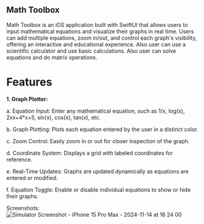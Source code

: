 ## Math Toolbox
Math Toolbox is an iOS application built with SwiftUI that allows users to input mathematical equations and visualize their graphs in real time. Users can add multiple equations, zoom in/out, and control each graph's visibility, offering an interactive and educational experience.
Also user can use a scientific calculator and use basic calculations. Also user can solve equations and do matrix operations.

# Features
**1. Graph Plotter:**

  a. Equation Input: Enter any mathematical equation, such as 1/x, log(x), 2*x*x+4*x+5, sin(x), cos(x), tan(x), etc.

  b. Graph Plotting: Plots each equation entered by the user in a distinct color.

  c. Zoom Control: Easily zoom in or out for closer inspection of the graph.

  d. Coordinate System: Displays a grid with labeled coordinates for reference.

  e. Real-Time Updates: Graphs are updated dynamically as equations are entered or modified.

  f. Equation Toggle: Enable or disable individual equations to show or hide their graphs.

Screenshots:
![Simulator Screenshot - iPhone 15 Pro Max - 2024-11-14 at 18 24 00](https://github.com/user-attachments/assets/db90d760-a463-46a4-94a4-137b2c44bfee)


